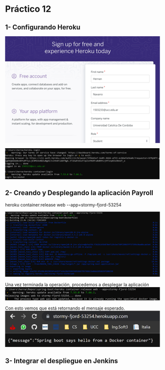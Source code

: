 # Práctico 12

## 1- Configurando Heroku

![image](./Imagenes/Heroku1.png)

![image](./Imagenes/Heroku2.png)

## 2- Creando y Desplegando la aplicación Payroll
heroku container:release web --app=stormy-fjord-53254

![image](./Imagenes/BuildHeroku.png)

Una vez terminada la operación, procedemos a desplegar la aplicación
![image](./Imagenes/ReleaseHeroku.png)

Con esto vemos que está retornando el mensaje esperado.
![image](./Imagenes/RunApp.png)

## 3- Integrar el despliegue en Jenkins